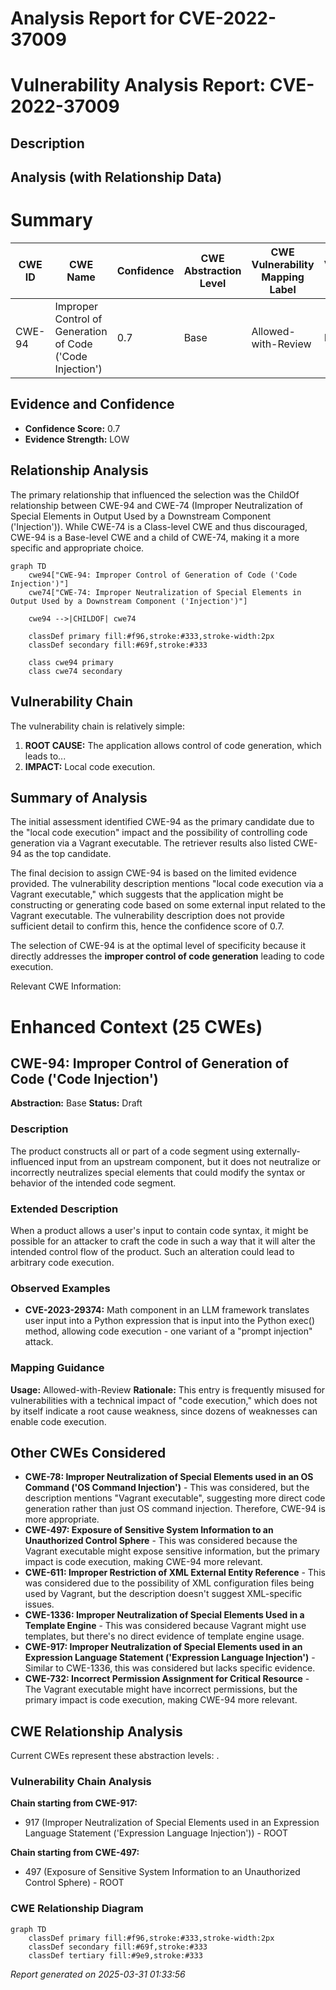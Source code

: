# Analysis Report for CVE-2022-37009

# Vulnerability Analysis Report: CVE-2022-37009

## Description



## Analysis (with Relationship Data)

# Summary
| CWE ID | CWE Name | Confidence | CWE Abstraction Level | CWE Vulnerability Mapping Label | CWE-Vulnerability Mapping Notes |
|---|---|---|---|---|---|
| CWE-94 | Improper Control of Generation of Code ('Code Injection') | 0.7 | Base | Allowed-with-Review | Primary CWE |

## Evidence and Confidence

*   **Confidence Score:** 0.7
*   **Evidence Strength:** LOW

## Relationship Analysis
The primary relationship that influenced the selection was the ChildOf relationship between CWE-94 and CWE-74 (Improper Neutralization of Special Elements in Output Used by a Downstream Component ('Injection')). While CWE-74 is a Class-level CWE and thus discouraged, CWE-94 is a Base-level CWE and a child of CWE-74, making it a more specific and appropriate choice.

```mermaid
graph TD
    cwe94["CWE-94: Improper Control of Generation of Code ('Code Injection')"]
    cwe74["CWE-74: Improper Neutralization of Special Elements in Output Used by a Downstream Component ('Injection')"]

    cwe94 -->|CHILDOF| cwe74
    
    classDef primary fill:#f96,stroke:#333,stroke-width:2px
    classDef secondary fill:#69f,stroke:#333
    
    class cwe94 primary
    class cwe74 secondary
```

## Vulnerability Chain
The vulnerability chain is relatively simple:
1.  **ROOT CAUSE:** The application allows control of code generation, which leads to...
2.  **IMPACT:** Local code execution.

## Summary of Analysis
The initial assessment identified CWE-94 as the primary candidate due to the "local code execution" impact and the possibility of controlling code generation via a Vagrant executable. The retriever results also listed CWE-94 as the top candidate.

The final decision to assign CWE-94 is based on the limited evidence provided. The vulnerability description mentions "local code execution via a Vagrant executable," which suggests that the application might be constructing or generating code based on some external input related to the Vagrant executable. The vulnerability description does not provide sufficient detail to confirm this, hence the confidence score of 0.7.

The selection of CWE-94 is at the optimal level of specificity because it directly addresses the **improper control of code generation** leading to code execution.

Relevant CWE Information:

# Enhanced Context (25 CWEs)

## CWE-94: Improper Control of Generation of Code ('Code Injection')
**Abstraction:** Base
**Status:** Draft

### Description
The product constructs all or part of a code segment using externally-influenced input from an upstream component, but it does not neutralize or incorrectly neutralizes special elements that could modify the syntax or behavior of the intended code segment.

### Extended Description
When a product allows a user's input to contain code syntax, it might be possible for an attacker to craft the code in such a way that it will alter the intended control flow of the product. Such an alteration could lead to arbitrary code execution.
### Observed Examples
- **CVE-2023-29374:** Math component in an LLM framework translates user input into a Python expression that is input into the Python exec() method, allowing code execution - one variant of a "prompt injection" attack.

### Mapping Guidance
**Usage:** Allowed-with-Review
**Rationale:** This entry is frequently misused for vulnerabilities with a technical impact of "code execution," which does not by itself indicate a root cause weakness, since dozens of weaknesses can enable code execution.

## Other CWEs Considered

*   **CWE-78: Improper Neutralization of Special Elements used in an OS Command ('OS Command Injection')** - This was considered, but the description mentions "Vagrant executable", suggesting more direct code generation rather than just OS command injection. Therefore, CWE-94 is more appropriate.
*   **CWE-497: Exposure of Sensitive System Information to an Unauthorized Control Sphere** - This was considered because the Vagrant executable might expose sensitive information, but the primary impact is code execution, making CWE-94 more relevant.
*   **CWE-611: Improper Restriction of XML External Entity Reference** - This was considered due to the possibility of XML configuration files being used by Vagrant, but the description doesn't suggest XML-specific issues.
*   **CWE-1336: Improper Neutralization of Special Elements Used in a Template Engine** - This was considered because Vagrant might use templates, but there's no direct evidence of template engine usage.
*   **CWE-917: Improper Neutralization of Special Elements used in an Expression Language Statement ('Expression Language Injection')** - Similar to CWE-1336, this was considered but lacks specific evidence.
*   **CWE-732: Incorrect Permission Assignment for Critical Resource** - The Vagrant executable might have incorrect permissions, but the primary impact is code execution, making CWE-94 more relevant.


## CWE Relationship Analysis

Current CWEs represent these abstraction levels: .


### Vulnerability Chain Analysis

**Chain starting from CWE-917:**
- 917 (Improper Neutralization of Special Elements used in an Expression Language Statement ('Expression Language Injection')) - ROOT


**Chain starting from CWE-497:**
- 497 (Exposure of Sensitive System Information to an Unauthorized Control Sphere) - ROOT



### CWE Relationship Diagram

```mermaid
graph TD
    classDef primary fill:#f96,stroke:#333,stroke-width:2px
    classDef secondary fill:#69f,stroke:#333
    classDef tertiary fill:#9e9,stroke:#333
```



*Report generated on 2025-03-31 01:33:56*
